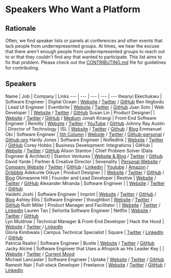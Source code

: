 # Speakers Who Want a Platform

## Rationale
Often, we find speaker lists or panels at conferences and other events that lack
people from underrepresented groups. At times, we hear the excuse that there
aren't enough people from underrepresented groups to reach out to or that they
couldn't find any that wanted to participate.  This list aims to fix that
problem. Please check out the [CONTRIBUTING.md](.github/CONTRIBUTING.md) file for guidelines for
contributing.

## Speakers

Name | Job | Company | Links
--- | --- | --- | --- | ---
Iheanyi Ekechukwu | Software Engineer | Digital Ocean | [Website](http://iheanyi.com) / [Twitter](https://twitter.com/kwuchu) / [GitHub](https://github.com/iheanyi)
Ben Ilegbodu | Lead UI Engineer | Eventbrite | [Website](http://www.benmvp.com) / [Twitter](https://twitter.com/benmvp) / [GitHub](https://github.com/benmvp)
Juan Soto | Web Developer | | [Website](http://juansoto.me) / [Twitter](https://twitter.com/_hooan) / [GitHub](https://github.com/sotojuan)
Susan Lin | Product Designer| | [Website](http://bysusanlin.com) / [Twitter](https://twitter.com/bysusanlin) / [GitHub](https://github.com/bysl) / [Medium](https://medium.com/@bysusanlin)
Jonah Kirangi  | Front-End Software Engineer  | Remitly  | [Website](http://www.jonahkirangi.com) / [Twitter](https://twitter.com/jonahkirangi) / [YouTube](https://www.youtube.com/user/jonahkirangi) / [GitHub](https://github.com/jonahkirangi)
Johnny Ray Austin | Director of Technology  | ISL | [Website](https://johnnyray.me) / [Twitter](https://twitter.com/recursivefunk) / [Github](https://github.com/recursivefunk) / [Blog](https://medium.com/@recursivefunk)
Emmanuel Obi | Software Engineer | [5th Column](http://5thcolumn.net/) | [Website](http://withtwoemms@github.io) / [Twitter](https://twitter.com/manualautomaton) / [Github-personal](https://github.com/withtwoemms) / [Github-pro](https://github.com/emmanuellyautomated)
Hardy Jones | Software Engineer  | NoRedInk  | [Website](http://joneshf.github.io/) / [Twitter](https://twitter.com/st58) / [GitHub](https://github.com/joneshf/)
Corey Hobbs | Business Development: Integrations | GitHub | [Website](http://corey.chocolatejs.com/) / [Twitter](https://twitter.com/chobberoni) / [GitHub](https://github.com/chobberoni)
Alison Stanton | Chief Problem Solver (Data Engineer & Architect) | Stanton Ventures | [Website & Blog](http://www.alisonstanton.com/) / [Twitter](https://twitter.com/alison985) / [Github](https://github.com/alison985)
David Yarde | Partner & Creative Director | Sevenality | [Personal Website](http://davidyarde.com) / [Company Website](http://sevenality.com) / [Twitter](https://twitter.com/dsmy) /
[GitHub](https://github.com/dsmy) / [Linkedin](https://www.linkedin.com/in/davidyarde) | [Youtube](https://www.youtube.com/c/davidyarde) / [Amazon](https://www.amazon.com/David-Yarde/e/B00P6XFLOG/) / [Dribbble](https://dribbble.com/dsmy)
Adekunle Oduye | Product Designer  | | [Website](http://www.adekunleoduye.com/) / [Twitter](https://twitter.com/adekunleoduye) / [GitHub](https://github.com/adekunleoduye) / [Blog](http://www.adekunleoduye.com/blog/)
Obinwanne Hill | Founder and Lead Developer | Restive | [Website](http://obihill.com) / [Twitter](https://twitter.com/obihill) / [GitHub](https://github.com/obihill)
Alexander Miranda | Software Engineer | | [Website](https://amiranda.me) / [Twitter](https://twitter.com/amiranda222) / [GitHub](https://github.com/ammiranda)  
Vaidehi Joshi | Software Engineer | Imprint | [Website](http://vaidehi.com) / [Twitter](https://twitter.com/vaidehijoshi) / [GitHub](https://github.com/vaidehijoshi) / [Blog](https://vaidehijoshi.github.io)
Ashley Ellis | Software Engineer | thoughtbot | [Website](http://ashleyellis.io/) / [Twitter](https://twitter.com/ashleynellis) / [GitHub](https://github.com/anellis)
Ruth Miller | Product Manager and Facilitator | | [Website](http://ruthmiller.net) / [Twitter](https://twitter.com/mcplanner) / [LinkedIn](https://linkedin.com/in/mcplanner)
Lauren Tan | Señorita Software Engineer | Netflix | [Website](www.sugarpirate.com) / [Twitter](https://twitter.com/sugarpirate_) / [GitHub](https://github.com/poteto)  
Lyn Muldrow | Technical Manager & Front-End Developer | Hack the Hood | [Website](http://lynmuldrow.com) / [Twitter](http://twitter.com/lynmuldrow) / [LinkedIn](http://linkedin.com/in/lynmuldrow)  
Gloria Kimbwala | Campus Technical Specialist | Square | [Twitter](https://twitter.com/gkimbwala) / [LinkedIn](https://linkedin.com/in/gkimbwala) / [GitHub](https://github.com/gkimbwala)  
Patricia Realini | Software Engineer | Bustle | [Website](http://patriciarealini.com) / [Twitter](https://twitter.com/patriciarealini) / [GitHub](https://github.com/patriciarealini)  
Jacky Alciné | Software Engineer that Uses a Afropick as His Leader Key | | [Website](https://jacky.wtf) / [Twitter](https://twitter.com/jackyalcine) / [Current Mood](http://black.af)  
Michael Lancaster | Software Engineer | Uptake | [Website](http://bymichaellancaster.com) / [Twitter](https://twitter.com/weblancaster) / [GitHub](https://github.com/weblancaster)
Ramesh Nair | Full-stack Developer | Freelance | [Website](https://hiddentao.com) / [Twitter](https://twitter.com/hiddentao) / [GitHub](https://github.com/hiddentao) / [LinkedIn](https://www.linkedin.com/in/hiddentao)
